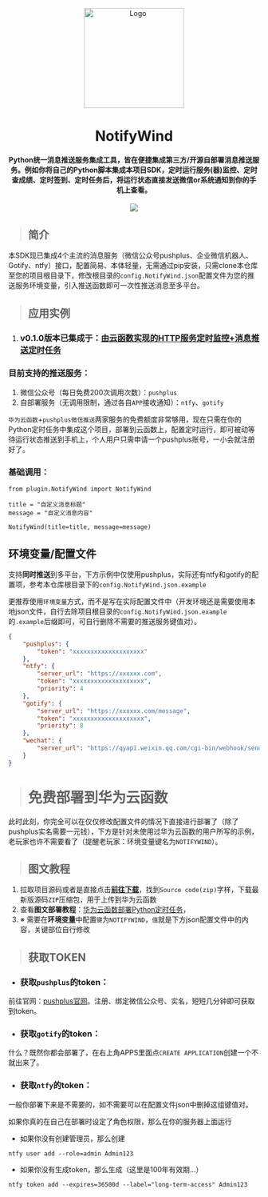 

<p align="center"><img src="https://testingcf.jsdelivr.net/gh/4444TENSEI/CDN/img/avatar/AngelDog/AngelDog-rounded.png" alt="Logo"
    width="200" height="200"/></p>
<h1 align="center">NotifyWind</h1>
<h4 align="center">Python统一消息推送服务集成工具，皆在便捷集成第三方/开源自部署消息推送服务。例如你将自己的Python脚本集成本项目SDK，定时运行服务(器)监控、定时查成绩、定时签到、定时任务后，将运行状态直接发送微信or系统通知到你的手机上查看。</h4>
<p align="center">
<img src="https://img.shields.io/badge/Python-276DC3?style=for-the-badge&logo=python&logoColor=white" />
</p>    




> ## 简介

本SDK现已集成4个主流的消息服务（微信公众号pushplus、企业微信机器人、Gotify、ntfy）接口，配置简易、本体轻量，无需通过pip安装，只需clone本仓库至您的项目根目录下，修改根目录的`config.NotifyWind.json`配置文件为您的推送服务环境变量，引入推送函数即可一次性推送消息至多平台。

> ## 应用实例

1. ### v0.1.0版本已集成于：[由云函数实现的HTTP服务定时监控+消息推送定时任务](https://github.com/4444TENSEI/NotifyMonitor)


### 目前支持的推送服务：

1. 微信公众号（每日免费200次调用次数）：`pushplus`
2. 自部署服务（无调用限制，通过各自`APP`接收通知）：`ntfy`、`gotify`

`华为云函数`+`pushplus微信推送`两家服务的免费额度非常够用，现在只需在你的Python定时任务中集成这个项目，部署到云函数上，配置定时运行，即可被动等待运行状态推送到手机上，个人用户只需申请一个pushplus账号，一小会就注册好了。

### 基础调用：

```
from plugin.NotifyWind import NotifyWind

title = "自定义消息标题"
message = "自定义消息内容"

NotifyWind(title=title, message=message)
```

## 环境变量/配置文件

支持**同时推送**到多平台，下方示例中仅使用pushplus，实际还有ntfy和gotify的配置项，参考本仓库根目录下的`config.NotifyWind.json.example`

更推荐使用`环境变量`方式，而不是写在实际配置文件中（开发环境还是需要使用本地json文件，自行去除项目根目录的`config.NotifyWind.json.example`的`.example`后缀即可，可自行删除不需要的推送服务键值对）。

```json
{
    "pushplus": {
        "token": "xxxxxxxxxxxxxxxxxxxx"
    },
    "ntfy": {
        "server_url": "https://xxxxxx.com",
        "token": "xxxxxxxxxxxxxxxxxxxx",
        "priority": 4
    },
    "gotify": {
        "server_url": "https://xxxxxx.com/message",
        "token": "xxxxxxxxxxxxxxxxxxxx",
        "priority": 8
    },
    "wechat": {
        "server_url": "https://qyapi.weixin.qq.com/cgi-bin/webhook/send?key=xxxxxx"
    }
}
```

> # 免费部署到华为云函数

此时此刻，你完全可以在仅仅修改配置文件的情况下直接进行部署了（除了pushplus实名需要一元钱），下方是针对未使用过华为云函数的用户所写的示例，老玩家也许不需要看了（提醒老玩家：环境变量键名为`NOTIFYWIND`）。

> ## 图文教程

1. 拉取项目源码或者是直接点击[**前往下载**](https://github.com/4444TENSEI/NotifyMonitor/releases/latest)，找到`Source code(zip)`字样，下载最新版源码`ZIP`压缩包，用于上传到华为云函数
2. 查看**图文部署教程**：[华为云函数部署Python定时任务](https://blog.yokaze.top/archives/930)，
3. ※ 需要在**环境变量**中配置`键`为`NOTIFYWIND`，`值`就是下方json配置文件中的内容，关键部位自行修改

> ## 获取TOKEN
>

- ### 获取`pushplus`的token：

前往官网：[pushplus官网](https://www.pushplus.plus/push1.html)。注册、绑定微信公众号、实名，短短几分钟即可获取到token。

- ### 获取`gotify`的token：

什么？既然你都会部署了，在右上角APPS里面点`CREATE APPLICATION`创建一个不就出来了。

- ### 获取`ntfy`的token：

一般你部署下来是不需要的，如不需要可以在配置文件json中删掉这组键值对。

如果你真的在自己在部署时设定了角色权限，那么在你的服务器上面运行

- 如果你没有创建管理员，那么创建

```
ntfy user add --role=admin Admin123
```

- 如果你没有生成token，那么生成（这里是100年有效期...）

```
ntfy token add --expires=36500d --label="long-term-access" Admin123
```

